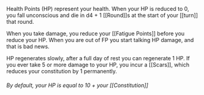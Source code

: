 Health Points (HP) represent your health. When your HP is reduced to 0, you fall unconscious and die in d4 + 1 [[Round]]s at the start of your [[turn]] that round.

When you take damage, you reduce your [[Fatigue Points]] before you reduce your HP. When you are out of FP you start talking HP damage, and that is bad news. 

HP regenerates slowly, after a full day of rest you can regenerate 1 HP. If you ever take 5 or more damage to your HP, you incur a [[Scars]], which reduces your constitution by 1 permanently.

###### By default, your HP is equal to 10 + your [[Constitution]]